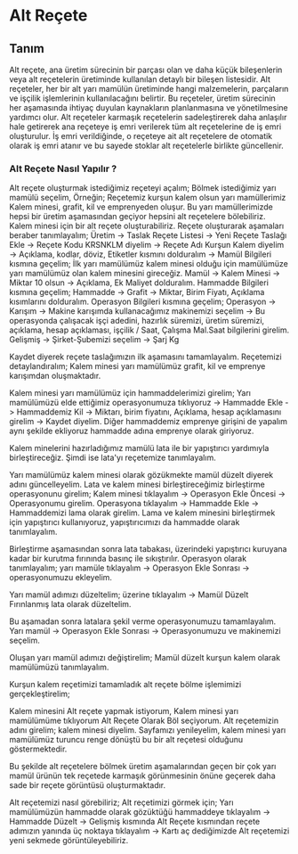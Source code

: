 
# Alt Reçete

## Tanım

Alt reçete, ana üretim sürecinin bir parçası olan ve daha küçük bileşenlerin veya alt reçetelerin üretiminde kullanılan detaylı bir bileşen listesidir. 
Alt reçeteler, her bir alt yarı mamülün üretiminde hangi malzemelerin, parçaların ve işçilik işlemlerinin kullanılacağını belirtir.
Bu reçeteler, üretim sürecinin her aşamasında ihtiyaç duyulan kaynakların planlanmasına ve yönetilmesine yardımcı olur.
Alt reçeteler karmaşık reçetelerin sadeleştirerek daha anlaşılır hale getirerek ana reçeteye iş emri verilerek tüm alt reçetelerine de iş emri oluşturulur. 
İş emri verildiğinde, o reçeteye ait alt reçetelere de otomatik olarak iş emri atanır ve bu sayede stoklar alt reçetelerle birlikte güncellenir.

### Alt Reçete Nasıl Yapılır ?

Alt reçete oluşturmak istediğimiz reçeteyi açalım; 
Bölmek istediğimiz yarı mamülü seçelim,
Örneğin; Reçetemiz kurşun kalem olsun yarı mamüllerimiz Kalem minesi, grafit, kil ve emprenyeden oluşur. 
Bu yarı mamüllerimizde hepsi bir üretim aşamasından geçiyor hepsini alt reçetelere bölebiliriz. 
Kalem minesi için bir alt reçete oluşturabiliriz.
Reçete oluşturarak aşamaları beraber tanımlayalım;
Üretim -> Taslak Reçete Listesi -> Yeni Reçete Taslağı Ekle -> Reçete Kodu KRSNKLM diyelim -> Reçete Adı Kurşun Kalem diyelim -> Açıklama, kodlar, döviz, Etiketler kısmını dolduralım -> 
Mamül Bilgileri kısmına geçelim; İlk yarı mamülümüz kalem minesi olduğu için mamülümüze yarı mamülümüz olan kalem minesini gireceğiz.
Mamül -> Kalem Minesi -> Miktar 10 olsun -> Açıklama, Ek Maliyet dolduralım.
Hammadde Bilgileri kısmına geçelim; 
Hammadde -> Grafit -> Miktar, Birim Fiyatı, Açıklama kısımlarını dolduralım.
Operasyon Bilgileri kısmına geçelim;
Operasyon -> Karışım -> Makine karışımda kullanacağımız makinemizi seçelim -> Bu operasyonda çalışacak işçi adedini, hazırlık süremizi, üretim süremizi, açıklama, hesap açıklaması, işçilik / Saat, Çalışma Mal.Saat bilgilerini girelim.
Gelişmiş -> Şirket-Şubemizi seçelim -> Şarj Kg 

Kaydet diyerek reçete taslağımızın ilk aşamasını tamamlayalım.
Reçetemizi detaylandıralım;
Kalem minesi yarı mamülümüz grafit, kil ve emprenye karışımdan oluşmaktadır.

Kalem minesi yarı mamülümüz için hammaddelerimizi girelim;
Yarı mamülümüzü elde ettiğimiz operasyonumuza tıklıyoruz -> Hammadde Ekle -> Hammaddemiz Kil -> Miktarı, birim fiyatını, Açıklama, hesap açıklamasını girelim -> Kaydet diyelim.
Diğer hammaddemiz emprenye girişini de yapalım aynı şekilde ekliyoruz hammadde adına emprenye olarak giriyoruz.

Kalem minelerini hazırladığımız mamülü lata ile bir yapıştırıcı yardımıyla birleştireceğiz. Şimdi ise lata'yı reçetemize tanımlayalım.

Yarı mamülümüz kalem minesi olarak gözükmekte mamül düzelt diyerek adını güncelleyelim.
Lata ve kalem minesi birleştireceğimiz birleştirme operasyonunu girelim;
Kalem minesi tıklayalım -> Operasyon Ekle Öncesi -> Operasyonumu girelim.
Operasyona tıklayalım -> Hammadde Ekle -> Hammaddemizi lama olarak girelim.
Lama ve kalem minesini birleştirmek için yapıştırıcı kullanıyoruz, yapıştırıcımızı da hammadde olarak tanımlayalım.

Birleştirme aşamasından sonra lata tabakası, üzerindeki yapıştırıcı kuruyana kadar bir kurutma fırınında basınç ile sıkıştırılır.
Operasyon olarak tanımlayalım; yarı mamüle tıklayalım -> Operasyon Ekle Sonrası -> operasyonumuzu ekleyelim.

Yarı mamül adımızı düzeltelim; üzerine tıklayalım -> Mamül Düzelt Fırınlanmış lata olarak düzeltelim.

Bu aşamadan sonra latalara şekil verme operasyonumuzu tamamlayalım.
Yarı mamül -> Operasyon Ekle Sonrası -> Operasyonumuzu ve makinemizi seçelim.

Oluşan yarı mamül adımızı değiştirelim; Mamül düzelt kurşun kalem olarak mamülümüzü tanımlayalım.

Kurşun kalem reçetimizi tamamladık alt reçete bölme işlemimizi gerçekleştirelim;

Kalem minesini Alt reçete yapmak istiyorum, Kalem minesi yarı mamülümüme tıklıyorum Alt Reçete Olarak Böl seçiyorum.
Alt reçetemizin adını girelim; kalem minesi diyelim.
Sayfamızı yenileyelim, kalem minesi yarı mamülümüz turuncu renge dönüştü bu bir alt reçetesi olduğunu göstermektedir.

Bu şekilde alt reçetelere bölmek üretim aşamalarından geçen bir çok yarı mamül ürünün tek reçetede karmaşık görünmesinin önüne geçerek daha sade bir reçete görüntüsü oluşturmaktadır. 

Alt reçetemizi nasıl görebiliriz;
Alt reçetimizi görmek için; 
Yarı mamülümüzün hammadde olarak gözüktüğü hammaddeye tıklayalım -> Hammadde Düzelt -> Gelişmiş kısmında Alt Reçete kısmından reçete adımızın yanında üç noktaya tıklayalım -> 
Kartı aç dediğimizde Alt reçetemizi yeni sekmede görüntüleyebiliriz.



